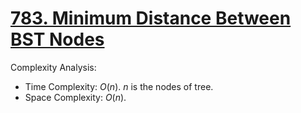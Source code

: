 # [783. Minimum Distance Between BST Nodes](https://leetcode.com/problems/minimum-distance-between-bst-nodes/)



Complexity Analysis:

- Time Complexity: $O(n)$. $n$ is the nodes of tree.
- Space Complexity: $O(n)$.
